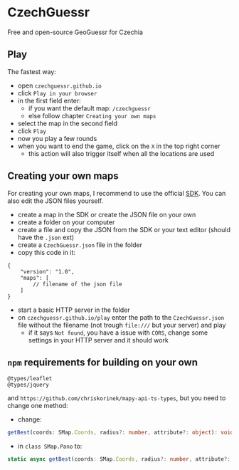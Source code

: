 # CzechGuessr
Free and open-source GeoGuessr for Czechia

## Play
The fastest way:
* open `czechguessr.github.io`
* click `Play in your browser`
* in the first field enter:
    - if you want the default map: `/czechguessr`
    - else follow chapter `Creating your own maps`
* select the map in the second field
* click `Play`
* now you play a few rounds
* when you want to end the game, click on the `X` in the top right corner
    - this action will also trigger itself when all the locations are used

## Creating your own maps
For creating your own maps, I recommend to use the official [SDK](https://czechguessr.github.io/czechguessr-sdk). You can also edit the JSON files yourself.
* create a map in the SDK or create the JSON file on your own
* create a folder on your computer
* create a file and copy the JSON from the SDK or your text editor (should have the `.json` ext)
* create a `CzechGuessr.json` file in the folder
* copy this code in it:
```jsonc
{
    "version": "1.0",
    "maps": [
        // filename of the json file
    ]
}
```
* start a basic HTTP server in the folder
* on `czechguessr.github.io/play` enter the path to the `CzechGuessr.json` file without the filename (not trough `file:///` but your server) and play
    - if it says `Not found`, you have a issue with `CORS`, change some settings in your HTTP server and it should work

## `npm` requirements for building on your own
```
@types/leaflet
@types/jquery
```
and `https://github.com/chriskorinek/mapy-api-ts-types`, but you need to change one method:
* change:
```typescript
getBest(coords: SMap.Coords, radius?: number, attribute?: object): void;
```
* in `class SMap.Pano` to:
```typescript
static async getBest(coords: SMap.Coords, radius?: number, attribute?: object): Promise;
```
